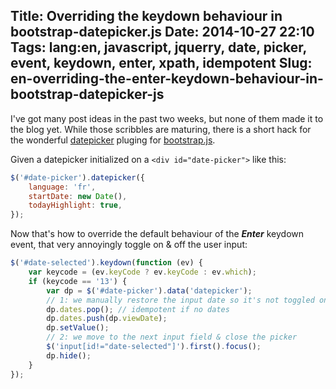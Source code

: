 Title: Overriding the <Enter> keydown behaviour in bootstrap-datepicker.js
Date: 2014-10-27 22:10
Tags: lang:en, javascript, jquerry, date, picker, event, keydown, enter, xpath, idempotent
Slug: en-overriding-the-enter-keydown-behaviour-in-bootstrap-datepicker-js
---
I've got many post ideas in the past two weeks, but none of them made it to the blog yet. While those scribbles are maturing, there is a short hack for the wonderful [datepicker](//eternicode.github.io/bootstrap-datepicker) pluging for [bootstrap.js](http://getbootstrap.com).

Given a datepicker initialized on a `<div id="date-picker">` like this:

```javascript
$('#date-picker').datepicker({
    language: 'fr',
    startDate: new Date(),
    todayHighlight: true,
});
```

Now that's how to override the default behaviour of the _**Enter**_ keydown event, that very annoyingly toggle on & off the user input:

```javascript
$('#date-selected').keydown(function (ev) {
    var keycode = (ev.keyCode ? ev.keyCode : ev.which);
    if (keycode == '13') {
        var dp = $('#date-picker').data('datepicker');
        // 1: we manually restore the input date so it's not toggled on/off
        dp.dates.pop(); // idempotent if no dates
        dp.dates.push(dp.viewDate);
        dp.setValue();
        // 2: we move to the next input field & close the picker
        $('input[id!="date-selected"]').first().focus();
        dp.hide();
    }
});
```